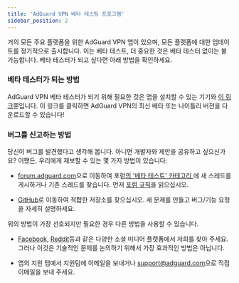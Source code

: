 ```yaml
---
title: 'AdGuard VPN 베타 테스팅 프로그램'
sidebar_position: 2
---
```


거의 모든 주요 플랫폼을 위한 AdGuard VPN 앱이 있으며, 모든 플랫폼에 대한 업데이트를 정기적으로 출시합니다. 이는 베타 테스트, 더 중요한 것은 베타 테스터 없이는 불가능합니다. 베타 테스터가 되고 싶다면 아래 방법을 확인하세요.

### 베타 테스터가 되는 방법

AdGuard VPN 베타 테스터가 되기 위해 필요한 것은 앱을 설치할 수 있는 기기와 [이 링크](https://adguard-vpn.com/en/beta.html)뿐입니다. 이 링크를 클릭하면 AdGuard VPN의 최신 베타 또는 나이틀리 버전을 다운로드할 수 있습니다!

### 버그를 신고하는 방법

당신이 버그를 발견했다고 생각해 봅니다. 아니면 개발자와 제안을 공유하고 싶으신가요? 어쨌든, 우리에게 제보할 수 있는 몇 가지 방법이 있습니다:

* [forum.adguard.com](https://forum.adguard.com)으로 이동하여 포럼[의 '베타 테스트' 카테고리 ](https://forum.adguard.com/index.php?categories/48/)에 새 스레드를 게시하거나 기존 스레드를 찾습니다. 먼저 [포럼 규칙](https://forum.adguard.com/index.php?threads/14859/)을 읽으십시오.

* [GitHub](https://github.com/AdguardTeam/)로 이동하여 적합한 저장소를 찾으십시오. 새 문제를 만들고 버그/기능 요청을 자세히 설명하세요.

위의 방법이 가장 선호되지만 필요한 경우 다른 방법을 사용할 수 있습니다.

* [Facebook](https://www.facebook.com/AdguardEn/), [Reddit](https://www.reddit.com/r/Adguard/)등과 같은 다양한 소셜 미디어 플랫폼에서 저희를 찾아 주세요. 그러나 이것은 기술적인 문제를 논의하기 위해서 가장 효과적인 방법은 아닙니다.

* 앱의 지원 탭에서 지원팀에 이메일을 보내거나 [support@adguard.com](mailto:support@adguard.com)으로 직접 이메일을 보내 주세요.
